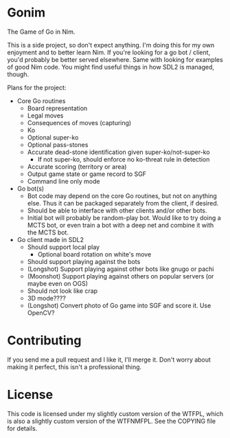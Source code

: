 # Gonim

The Game of Go in Nim.

This is a side project, so don't expect anything. I'm doing this for my own
enjoyment and to better learn Nim. If you're looking for a go bot / client,
you'd probably be better served elsewhere. Same with looking for examples
of good Nim code. You might find useful things in how SDL2 is managed, though.

Plans for the project:

* Core Go routines
  * Board representation
  * Legal moves
  * Consequences of moves (capturing)
  * Ko
  * Optional super-ko
  * Optional pass-stones
  * Accurate dead-stone identification given super-ko/not-super-ko
    * If not super-ko, should enforce no ko-threat rule in detection
  * Accurate scoring (territory or area)
  * Output game state or game record to SGF
  * Command line only mode
* Go bot(s)
  * Bot code may depend on the core Go routines, but not on anything else. Thus it can be packaged separately from the client, if desired.
  * Should be able to interface with other clients and/or other bots.
  * Initial bot will probably be random-play bot. Would like to try doing a MCTS bot, or even train a bot with a deep net and combine it with the MCTS bot.
* Go client made in SDL2
  * Should support local play
    * Optional board rotation on white's move
  * Should support playing against the bots
  * (Longshot) Support playing against other bots like gnugo or pachi
  * (Moonshot) Support playing against others on popular servers (or maybe even on OGS)
  * Should not look like crap
  * 3D mode????
  * (Longshot) Convert photo of Go game into SGF and score it. Use OpenCV?

# Contributing

If you send me a pull request and I like it, I'll merge it. Don't worry
about making it perfect, this isn't a professional thing.

# License

This code is licensed under my slightly custom version of the WTFPL, which is
also a slightly custom version of the WTFNMFPL. See the COPYING file
for details.
